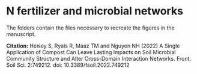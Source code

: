 # N fertilizer and microbial networks
The folders contain the files necessary to recreate the figures in the manuscript.

<b>Citation:</b> Heisey S, Ryals R, Maaz TM and Nguyen NH (2022) A Single Application of Compost Can Leave Lasting Impacts on Soil Microbial Community Structure and Alter Cross-Domain Interaction Networks. Front. Soil Sci. 2:749212. doi: 10.3389/fsoil.2022.749212
